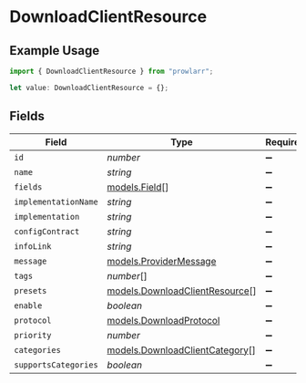 # DownloadClientResource

## Example Usage

```typescript
import { DownloadClientResource } from "prowlarr";

let value: DownloadClientResource = {};
```

## Fields

| Field                                                                  | Type                                                                   | Required                                                               | Description                                                            |
| ---------------------------------------------------------------------- | ---------------------------------------------------------------------- | ---------------------------------------------------------------------- | ---------------------------------------------------------------------- |
| `id`                                                                   | *number*                                                               | :heavy_minus_sign:                                                     | N/A                                                                    |
| `name`                                                                 | *string*                                                               | :heavy_minus_sign:                                                     | N/A                                                                    |
| `fields`                                                               | [models.Field](../models/field.md)[]                                   | :heavy_minus_sign:                                                     | N/A                                                                    |
| `implementationName`                                                   | *string*                                                               | :heavy_minus_sign:                                                     | N/A                                                                    |
| `implementation`                                                       | *string*                                                               | :heavy_minus_sign:                                                     | N/A                                                                    |
| `configContract`                                                       | *string*                                                               | :heavy_minus_sign:                                                     | N/A                                                                    |
| `infoLink`                                                             | *string*                                                               | :heavy_minus_sign:                                                     | N/A                                                                    |
| `message`                                                              | [models.ProviderMessage](../models/providermessage.md)                 | :heavy_minus_sign:                                                     | N/A                                                                    |
| `tags`                                                                 | *number*[]                                                             | :heavy_minus_sign:                                                     | N/A                                                                    |
| `presets`                                                              | [models.DownloadClientResource](../models/downloadclientresource.md)[] | :heavy_minus_sign:                                                     | N/A                                                                    |
| `enable`                                                               | *boolean*                                                              | :heavy_minus_sign:                                                     | N/A                                                                    |
| `protocol`                                                             | [models.DownloadProtocol](../models/downloadprotocol.md)               | :heavy_minus_sign:                                                     | N/A                                                                    |
| `priority`                                                             | *number*                                                               | :heavy_minus_sign:                                                     | N/A                                                                    |
| `categories`                                                           | [models.DownloadClientCategory](../models/downloadclientcategory.md)[] | :heavy_minus_sign:                                                     | N/A                                                                    |
| `supportsCategories`                                                   | *boolean*                                                              | :heavy_minus_sign:                                                     | N/A                                                                    |